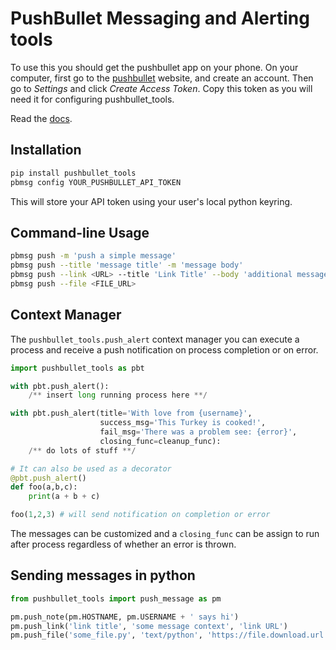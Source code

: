 # PushBullet Messaging and Alerting tools
To use this you should get the pushbullet app on your phone.
On your computer, first go to the [pushbullet](https://www.pushbullet.com/)
website, and create an account. Then go to *Settings*  and click *Create Access
Token*. Copy this token as you will need it for configuring pushbullet_tools.  

Read the [docs](https://nubs01.github.io/pushbullet_tools/).

## Installation
```bash
pip install pushbullet_tools
pbmsg config YOUR_PUSHBULLET_API_TOKEN
```
This will store your API token using your user's local python keyring.

## Command-line Usage
```bash
pbmsg push -m 'push a simple message'
pbmsg push --title 'message title' -m 'message body'
pbmsg push --link <URL> --title 'Link Title' --body 'additional message to include'
pbmsg push --file <FILE_URL>
```

## Context Manager
The `pushbullet_tools.push_alert` context manager you can execute a process and
receive a push notification on process completion or on error.
```python
import pushbullet_tools as pbt

with pbt.push_alert():
    /** insert long running process here **/

with pbt.push_alert(title='With love from {username}',
                    success_msg='This Turkey is cooked!',
                    fail_msg='There was a problem see: {error}',
                    closing_func=cleanup_func):
    /** do lots of stuff **/

# It can also be used as a decorator
@pbt.push_alert()
def foo(a,b,c):
    print(a + b + c)

foo(1,2,3) # will send notification on completion or error
```



The messages can be customized and a `closing_func` can be assign to run after
process regardless of whether an error is thrown.


## Sending messages in python
```python
from pushbullet_tools import push_message as pm

pm.push_note(pm.HOSTNAME, pm.USERNAME + ' says hi')
pm.push_link('link title', 'some message context', 'link URL')
pm.push_file('some_file.py', 'text/python', 'https://file.download.url')
```

